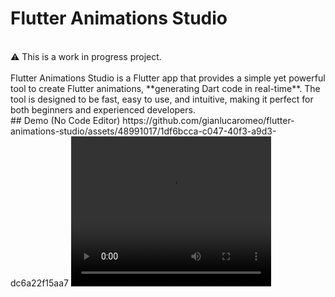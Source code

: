 # Flutter Animations Studio
<br>
⚠️ This is a work in progress project.

<br>
<br>
Flutter Animations Studio is a Flutter app that provides a simple yet 
powerful tool to create Flutter animations, **generating Dart code in 
real-time**. The tool is designed to be fast, easy to use, and intuitive, 
making it perfect for both beginners and experienced developers.

<br>
## Demo (No Code Editor)
https://github.com/gianlucaromeo/flutter-animations-studio/assets/48991017/1df6bcca-c047-40f3-a9d3-dc6a22f15aa7

<video width="320" height="240" controls>
  <source src="https://github.com/gianlucaromeo/flutter-animations-studio/assets/48991017/1df6bcca-c047-40f3-a9d3-dc6a22f15aa7" type="video/mp4">
</video>
